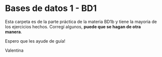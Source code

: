 # Bases de datos 1 - BD1

Esta carpeta es de la parte práctica de la materia BD1b y tiene la mayoria de los ejercicios hechos. Corregí algunos, **puede que se hagan de otra manera**.

Espero que les ayude de guía!

Valentina
